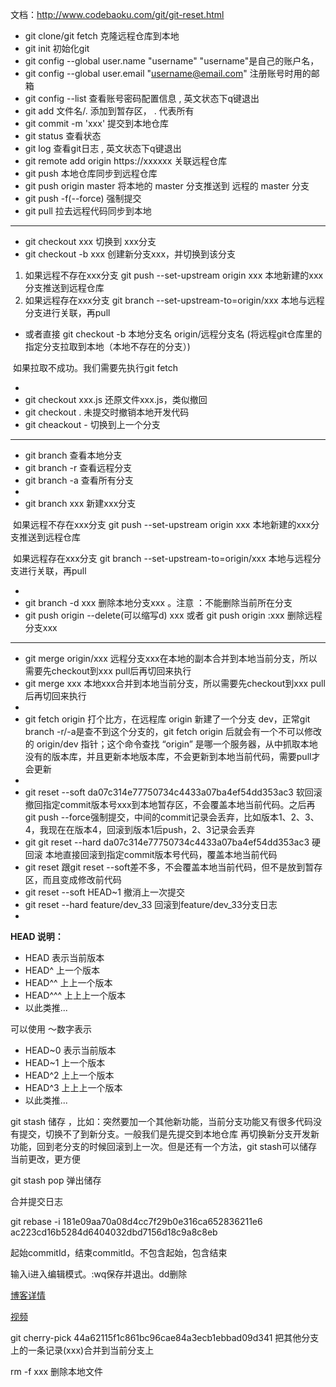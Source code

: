 文档：http://www.codebaoku.com/git/git-reset.html

- git clone/git fetch 克隆远程仓库到本地
- git init 初始化git
- git config --global user.name "username"   "username"是自己的账户名，
- git config --global user.email "username@email.com"     注册账号时用的邮箱
- git config --list 查看账号密码配置信息 , 英文状态下q键退出
- git add 文件名/.   添加到暂存区， . 代表所有
- git commit -m 'xxx' 提交到本地仓库
- git status 查看状态
- git log 查看git日志 , 英文状态下q键退出
- git remote add origin https://xxxxxx  关联远程仓库
- git push 本地仓库同步到远程仓库 
- git push origin master  将本地的 master 分支推送到 远程的 master 分支
- git push -f(--force)  强制提交
- git pull 拉去远程代码同步到本地
-  -----------------------------------------------------------------------
- git checkout  xxx  切换到 xxx分支
- git checkout -b xxx   创建新分支xxx，并切换到该分支

1. 如果远程不存在xxx分支 git push --set-upstream origin xxx 本地新建的xxx分支推送到远程仓库
2. 如果远程存在xxx分支  git branch --set-upstream-to=origin/xxx   本地与远程分支进行关联，再pull 

- 或者直接  git checkout -b 本地分支名 origin/远程分支名  (将远程git仓库里的指定分支拉取到本地（本地不存在的分支）)

​		如果拉取不成功。我们需要先执行git fetch

-  
- git checkout  xxx.js  还原文件xxx.js，类似撤回
- git checkout  .   未提交时撤销本地开发代码
- git cheackout -  切换到上一个分支
-  -----------------------------------------------------------------------
- git branch 查看本地分支
- git branch -r 查看远程分支
- git branch -a 查看所有分支
- 
- git branch xxx 新建xxx分支

​	    如果远程不存在xxx分支 git push --set-upstream origin xxx 本地新建的xxx分支推送到远程仓库

​        如果远程存在xxx分支  git branch --set-upstream-to=origin/xxx   本地与远程分支进行关联，再pull

- 
- git branch -d xxx 删除本地分支xxx 。注意 ：不能删除当前所在分支
- git push origin --delete(可以缩写d) xxx  或者 git push origin :xxx  删除远程分支xxx    
-   -----------------------------------------------------------------------
- git merge origin/xxx  远程分支xxx在本地的副本合并到本地当前分支，所以需要先checkout到xxx pull后再切回来执行
- git merge xxx  本地xxx合并到本地当前分支，所以需要先checkout到xxx pull后再切回来执行
-  
-  git fetch origin  打个比方，在远程库 origin 新建了一个分支 dev，正常git branch -r/-a是查不到这个分支的，git fetch origin 后就会有一个不可以修改的 origin/dev 指针；这个命令查找 “origin” 是哪一个服务器，从中抓取本地没有的版本库，并且更新本地版本库，不会更新到本地当前代码，需要pull才会更新
-  
- git reset --soft da07c314e77750734c4433a07ba4ef54dd353ac3  软回滚  撤回指定commit版本号xxx到本地暂存区，不会覆盖本地当前代码。之后再git push --force强制提交，中间的commit记录会丢弃，比如版本1、2、3、4，我现在在版本4，回滚到版本1后push，2、3记录会丢弃
- git git reset  --hard da07c314e77750734c4433a07ba4ef54dd353ac3 硬回滚  本地直接回滚到指定commit版本号代码，覆盖本地当前代码
- git reset 跟git reset --soft差不多，不会覆盖本地当前代码，但不是放到暂存区，而且变成修改前代码
- git reset --soft HEAD~1   撤消上一次提交
- git reset --hard feature/dev_33  回滚到feature/dev_33分支日志
-  

**HEAD 说明：**

- HEAD 表示当前版本
- HEAD^ 上一个版本
- HEAD^^ 上上一个版本
- HEAD^^^ 上上上一个版本
- 以此类推...

可以使用 ～数字表示

- HEAD~0 表示当前版本
- HEAD~1 上一个版本
- HEAD^2 上上一个版本
- HEAD^3 上上上一个版本
- 以此类推...

git stash 储存  ，比如：突然要加一个其他新功能，当前分支功能又有很多代码没有提交，切换不了到新分支。一般我们是先提交到本地仓库 再切换新分支开发新功能，回到老分支的时候回滚到上一次。但是还有一个方法，git stash可以储存当前更改，更方便

git stash pop 弹出储存



合并提交日志

git rebase -i 181e09aa70a08d4cc7f29b0e316ca652836211e6 ac223cd16b5284d6404032dbd7156d18c9a8c8eb

起始commitId，结束commitId。不包含起始，包含结束

输入i进入编辑模式。:wq保存并退出。dd删除

[博客详情](https://blog.csdn.net/Var_YanGuangYing/article/details/122340315)

[视频](https://www.douyin.com/video/7122102603516824846)



git cherry-pick  44a62115f1c861bc96cae84a3ecb1ebbad09d341   把其他分支上的一条记录(xxx)合并到当前分支上



rm -f xxx 删除本地文件

